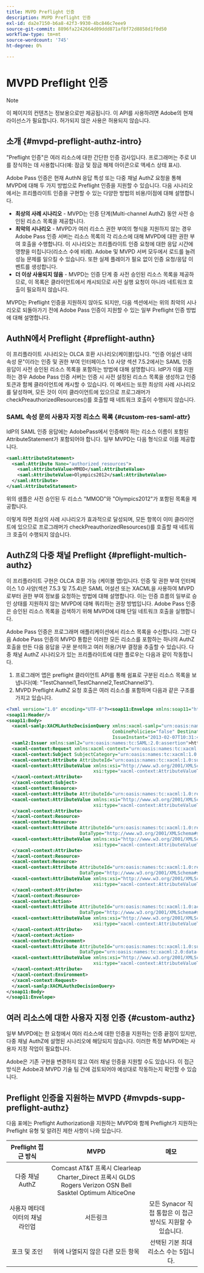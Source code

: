 ```yaml
---
title: MVPD Preflight 인증
description: MVPD Preflight 인증
exl-id: da2e7150-b6a8-42f3-9930-4bc846c7eee9
source-git-commit: 8896fa2242664d09ddd871af8f72d8858d1f0d50
workflow-type: tm+mt
source-wordcount: '745'
ht-degree: 0%

---
```


# MVPD Preflight 인증

>[!NOTE]
>
>이 페이지의 컨텐츠는 정보용으로만 제공됩니다. 이 API를 사용하려면 Adobe의 현재 라이선스가 필요합니다. 허가되지 않은 사용은 허용되지 않습니다.

## 소개 {#mvpd-preflight-authz-intro}

&quot;Preflight 인증&quot;은 여러 리소스에 대한 간단한 인증 검사입니다. 프로그래머는 주로 UI를 장식하는 데 사용합니다(예: 잠금 및 잠금 해제 아이콘으로 액세스 상태 표시).

Adobe Pass 인증은 현재 AuthN 응답 특성 또는 다중 채널 AuthZ 요청을 통해 MVPD에 대해 두 가지 방법으로 Preflight 인증을 지원할 수 있습니다.  다음 시나리오에서는 프리플라이트 인증을 구현할 수 있는 다양한 방법의 비용/이점에 대해 설명합니다.

* **최상의 사례 시나리오** - MVPD는 인증 단계(Multi-channel AuthZ) 동안 사전 승인된 리소스 목록을 제공합니다.
* **최악의 시나리오** - MVPD가 여러 리소스 권한 부여의 형식을 지원하지 않는 경우 Adobe Pass 인증 서버는 리소스 목록의 각 리소스에 대해 MVPD에 대한 권한 부여 호출을 수행합니다. 이 시나리오는 프리플라이트 인증 요청에 대한 응답 시간에 영향을 미칩니다(리소스 수에 비례). Adobe 및 MVPD 서버 모두에서 로드를 늘려 성능 문제를 일으킬 수 있습니다. 또한 실제 플레이가 필요 없이 인증 요청/응답 이벤트를 생성합니다.
* **더 이상 사용되지 않음** - MVPD는 인증 단계 중 사전 승인된 리소스 목록을 제공하므로, 이 목록은 클라이언트에서 캐시되므로 사전 실행 요청이 아니라 네트워크 호출이 필요하지 않습니다.

MVPD는 Preflight 인증을 지원하지 않아도 되지만, 다음 섹션에서는 위의 최악의 시나리오로 되돌아가기 전에 Adobe Pass 인증이 지원할 수 있는 일부 Preflight 인증 방법에 대해 설명합니다.

## AuthN에서 Preflight {#preflight-authn}

이 프리플라이트 시나리오는 OLCA 호환 시나리오(케이블)입니다. &quot;인증 어설션 내의 속성 문&quot;이라는 인증 및 권한 부여 인터페이스 1.0 사양 섹션 7.5.2에서는 SAML 인증 응답이 사전 승인된 리소스 목록을 포함하는 방법에 대해 설명합니다. IdP가 이를 지원하는 경우 Adobe Pass 인증 서버는 인증 시 사전 설정된 리소스 목록을 생성하고 인증 토큰과 함께 클라이언트에 캐시할 수 있습니다. 이 메서드는 또한 최상의 사례 시나리오를 달성하며, 모든 것이 이미 클라이언트에 있으므로 프로그래머가 checkPreauthorizedResources()를 호출할 때 네트워크 호출이 수행되지 않습니다.

### SAML 속성 문의 사용자 지정 리소스 목록 {#custom-res-saml-attr}

IdP의 SAML 인증 응답에는 AdobePass에서 인증해야 하는 리소스 이름이 포함된 AttributeStatement가 포함되어야 합니다.  일부 MVPD는 다음 형식으로 이를 제공합니다.

```XML
<saml:AttributeStatement>
  <saml:Attribute Name="authorized_resources">
    <saml:AttributeValue>MMOD</saml:AttributeValue>
    <saml:AttributeValue>Olympics2012</saml:AttributeValue>
  </saml:Attribute>
</saml:AttributeStatement>
```

위의 샘플은 사전 승인된 두 리소스 &quot;MMOD&quot;와 &quot;Olympics2012&quot;가 포함된 목록을 제공합니다.

이렇게 하면 최상의 사례 시나리오가 효과적으로 달성되며, 모든 항목이 이미 클라이언트에 있으므로 프로그래머가 checkPreauthorizedResources()를 호출할 때 네트워크 호출이 수행되지 않습니다.

## AuthZ의 다중 채널 Preflight {#preflight-multich-authz}

이 프리플라이트 구현은 OLCA 호환 가능 (케이블 맵)입니다.  인증 및 권한 부여 인터페이스 1.0 사양(섹션 7.5.3 및 7.5.4)은 SAML 어설션 또는 XACML을 사용하여 MVPD로부터 권한 부여 정보를 요청하는 방법에 대해 설명합니다. 이는 인증 흐름의 일부로 승인 상태를 지원하지 않는 MVPD에 대해 쿼리하는 권장 방법입니다. Adobe Pass 인증은 승인된 리소스 목록을 검색하기 위해 MVPD에 대해 단일 네트워크 호출을 실행합니다.


Adobe Pass 인증은 프로그래머 애플리케이션에서 리소스 목록을 수신합니다. 그런 다음 Adobe Pass 인증의 MVPD 통합은 이러한 모든 리소스를 포함하는 하나의 AuthZ 호출을 만든 다음 응답을 구문 분석하고 여러 허용/거부 결정을 추출할 수 있습니다.  다중 채널 AuthZ 시나리오가 있는 프리플라이트에 대한 플로우는 다음과 같이 작동합니다.

1. 프로그래머 앱은 preflight 클라이언트 API를 통해 쉼표로 구분된 리소스 목록을 보냅니다(예: &quot;TestChannel1,TestChannel2,TestChannel3&quot;).
1. MVPD Preflight AuthZ 요청 호출은 여러 리소스를 포함하며 다음과 같은 구조를 가지고 있습니다.

```XML
<?xml version="1.0" encoding="UTF-8"?><soap11:Envelope xmlns:soap11="http://schemas.xmlsoap.org/soap/envelope/"> 
<soap11:Header/> 
<soap11:Body> 
  <xacml-samlp:XACMLAuthzDecisionQuery xmlns:xacml-samlp="urn:oasis:names:tc:xacml:2.0:profile:saml2.0:v2:schema:protocol" 
                                       CombinePolicies="false" Destination="https://login.idpexmaple.net/" ID="_3576604f382455d6495f342d9e07b69c" 
                                       IssueInstant="2013-02-07T10:31:40.333Z" Version="2.0"> 
  <saml2:Issuer xmlns:saml2="urn:oasis:names:tc:SAML:2.0:assertion">https://saml.sp.auth-staging.adobe.com/on-behalf-of/TestDistributors</saml2:Issuer> 
  <xacml-context:Request xmlns:xacml-context="urn:oasis:names:tc:xacml:2.0:context:schema:os"> 
  <xacml-context:Subject SubjectCategory="urn:oasis:names:tc:xacml:1.0:subject-category:access-subject"> 
  <xacml-context:Attribute AttributeId="urn:oasis:names:tc:xacml:1.0:subject:subject-id" DataType="http://www.w3.org/2001/XMLSchema#string"> 
  <xacml-context:AttributeValue xmlns:xsi="http://www.w3.org/2001/XMLSchema-instance" 
                                xsi:type="xacml-context:AttributeValueType">VFZTAQEAABQCe[...]</xacml-context:AttributeValue> 
  </xacml-context:Attribute> 
  </xacml-context:Subject> 
  <xacml-context:Resource> 
  <xacml-context:Attribute AttributeId="urn:oasis:names:tc:xacml:1.0:resource:resource-id" DataType="http://www.w3.org/2001/XMLSchema#string"> 
  <xacml-context:AttributeValue xmlns:xsi="http://www.w3.org/2001/XMLSchema-instance" 
                                xsi:type="xacml-context:AttributeValueType">TestChannel1</xacml-context:AttributeValue> 
  </xacml-context:Attribute> 
  </xacml-context:Resource> 
  <xacml-context:Resource> 
  <xacml-context:Attribute AttributeId="urn:oasis:names:tc:xacml:1.0:resource:resource-id" 
                           DataType="http://www.w3.org/2001/XMLSchema#string"> 
  <xacml-context:AttributeValue xmlns:xsi="http://www.w3.org/2001/XMLSchema-instance" 
                                xsi:type="xacml-context:AttributeValueType">TestChannel2</xacml-context:AttributeValue> 
  </xacml-context:Attribute> 
  </xacml-context:Resource> 
  <xacml-context:Resource> 
  <xacml-context:Attribute AttributeId="urn:oasis:names:tc:xacml:1.0:resource:resource-id" 
                           DataType="http://www.w3.org/2001/XMLSchema#string"> 
  <xacml-context:AttributeValue xmlns:xsi="http://www.w3.org/2001/XMLSchema-instance"
                                xsi:type="xacml-context:AttributeValueType">TestChannel3</xacml-context:AttributeValue> 
  </xacml-context:Attribute> 
  </xacml-context:Resource> 
  <xacml-context:Action> 
  <xacml-context:Attribute AttributeId="urn:oasis:names:tc:xacml:1.0:action:action-id" 
                           DataType="http://www.w3.org/2001/XMLSchema#string"> 
  <xacml-context:AttributeValue xmlns:xsi="http://www.w3.org/2001/XMLSchema-instance" 
                                xsi:type="xacml-context:AttributeValueType">VIEW</xacml-context:AttributeValue> 
  </xacml-context:Attribute> 
  </xacml-context:Action> 
  <xacml-context:Environment> 
  <xacml-context:Attribute AttributeId="urn:oasis:names:tc:xacml:1.0:subject:authn-locality:ip-address" 
                           DataType="urn:oasis:names:tc:xacml:2.0:data-type:ipAddress"> 
  <xacml-context:AttributeValue xmlns:xsi="http://www.w3.org/2001/XMLSchema-instance" 
                                xsi:type="xacml-context:AttributeValueType">127.0.0.1</xacml-context:AttributeValue> 
  </xacml-context:Attribute> 
  </xacml-context:Environment> 
  </xacml-context:Request> 
  </xacml-samlp:XACMLAuthzDecisionQuery> 
</soap11:Body> 
</soap11:Envelope>
```

## 여러 리소스에 대한 사용자 지정 인증 {#custom-authz}

일부 MVPD에는 한 요청에서 여러 리소스에 대한 인증을 지원하는 인증 끝점이 있지만, 다중 채널 AuthZ에 설명된 시나리오에 해당되지 않습니다. 이러한 특정 MVPD에는 사용자 지정 작업이 필요합니다.

Adobe은 기존 구현을 변경하지 않고 여러 채널 인증을 지원할 수도 있습니다.  이 접근 방식은 Adobe과 MVPD 기술 팀 간에 검토되어야 예상대로 작동하는지 확인할 수 있습니다.

## Preflight 인증을 지원하는 MVPD {#mvpds-supp-preflight-authz}

다음 표에는 Preflight Authorization을 지원하는 MVPD와 함께 Preflight가 지원하는 Preflight 유형 및 알려진 제한 사항이 나와 있습니다.

| Preflight 접근 방식 | MVPD | 메모 |
|:-------------------------------:|:--------------------------------------------------------------------------------------------------------:|:------------------------------------------------------------------:|
| 다중 채널 AuthZ | Comcast AT&amp;T 프록시 Clearleap Charter_Direct 프록시 GLDS Rogers Verizon OSN Bell Sasktel Optimum AlticeOne |                                                                    |
| 사용자 메타데이터의 채널 라인업 | 서든링크 | 모든 Synacor 직접 통합은 이 접근 방식도 지원할 수 있습니다. |
| 포크 및 조인 | 위에 나열되지 않은 다른 모든 항목 | 선택된 기본 최대 리소스 수는 5입니다. |

<!--
![RelatedInformation]
>* [Logout](/help/authentication/usecase-mvpd-logout.md)
>* [Authorization](/help/authentication/authz-usecase.md)
>* [MVPD Integration Features](/help/authentication/mvpd-integr-features.md)
>* [MVPD User Metadata Exchange](/help/authentication/mvpd-user-metadata-exchng.md)
>* [Preflight Authorization - Programmer Integration Guide](/help/authentication/preflight-authz.md)
>* [AuthN and AuthZ Interface 1.0 Specification](https://www.cablelabs.com/specifications/CL-SP-AUTH1.0-I04-120621.pdf){target=_blank} 
-->
